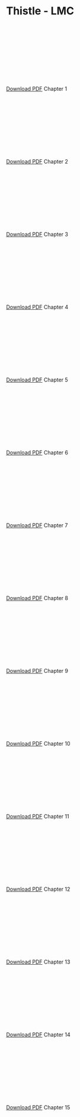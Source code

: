 <!-- https://stackoverflow.com/a/39793125 -->
# Thistle - LMC
<object data="Thistle - LMC Manual TE Chapter 1.pdf" type="application/pdf" width="90%" height="500px">
    <embed src="Thistle - LMC Manual TE Chapter 1.pdf"></embed>
</object>
<p><a href="Thistle - LMC Manual TE Chapter 1.pdf">Download PDF</a> Chapter 1</p>

<object data="Thistle - LMC Manual TE Chapter 2.pdf" type="application/pdf" width="90%" height="500px">
    <embed src="Thistle - LMC Manual TE Chapter 2.pdf"></embed>
</object>
<p><a href="Thistle - LMC Manual TE Chapter 2.pdf">Download PDF</a> Chapter 2</p>

<object data="Thistle - LMC Manual TE Chapter 3.pdf" type="application/pdf" width="90%" height="500px">
    <embed src="Thistle - LMC Manual TE Chapter 3.pdf"></embed>
</object>
<p><a href="Thistle - LMC Manual TE Chapter 3.pdf">Download PDF</a> Chapter 3</p>

<object data="Thistle - LMC Manual TE Chapter 4.pdf" type="application/pdf" width="90%" height="500px">
    <embed src="Thistle - LMC Manual TE Chapter 4.pdf"></embed>
</object>
<p><a href="Thistle - LMC Manual TE Chapter 4.pdf">Download PDF</a> Chapter 4</p>

<object data="Thistle - LMC Manual TE Chapter 5.pdf" type="application/pdf" width="90%" height="500px">
    <embed src="Thistle - LMC Manual TE Chapter 5.pdf"></embed>
</object>
<p><a href="Thistle - LMC Manual TE Chapter 5.pdf">Download PDF</a> Chapter 5</p>

<object data="Thistle - LMC Manual TE Chapter 6.pdf" type="application/pdf" width="90%" height="500px">
    <embed src="Thistle - LMC Manual TE Chapter 6.pdf"></embed>
</object>
<p><a href="Thistle - LMC Manual TE Chapter 6.pdf">Download PDF</a> Chapter 6</p>

<object data="Thistle - LMC Manual TE Chapter 7.pdf" type="application/pdf" width="90%" height="500px">
    <embed src="Thistle - LMC Manual TE Chapter 7.pdf"></embed>
</object>
<p><a href="Thistle - LMC Manual TE Chapter 7.pdf">Download PDF</a> Chapter 7</p>

<object data="Thistle - LMC Manual TE Chapter 8.pdf" type="application/pdf" width="90%" height="500px">
    <embed src="Thistle - LMC Manual TE Chapter 8.pdf"></embed>
</object>
<p><a href="Thistle - LMC Manual TE Chapter 8.pdf">Download PDF</a> Chapter 8</p>

<object data="Thistle - LMC Manual TE Chapter 9.pdf" type="application/pdf" width="90%" height="500px">
    <embed src="Thistle - LMC Manual TE Chapter 9.pdf"></embed>
</object>
<p><a href="Thistle - LMC Manual TE Chapter 9.pdf">Download PDF</a> Chapter 9</p>

<object data="Thistle - LMC Manual TE Chapter 10.pdf" type="application/pdf" width="90%" height="500px">
    <embed src="Thistle - LMC Manual TE Chapter 10.pdf"></embed>
</object>
<p><a href="Thistle - LMC Manual TE Chapter 10.pdf">Download PDF</a> Chapter 10</p>

<object data="Thistle - LMC Manual TE Chapter 11.pdf" type="application/pdf" width="90%" height="500px">
    <embed src="Thistle - LMC Manual TE Chapter 11.pdf"></embed>
</object>
<p><a href="Thistle - LMC Manual TE Chapter 11.pdf">Download PDF</a> Chapter 11</p>

<object data="Thistle - LMC Manual TE Chapter 12.pdf" type="application/pdf" width="90%" height="500px">
    <embed src="Thistle - LMC Manual TE Chapter 12.pdf"></embed>
</object>
<p><a href="Thistle - LMC Manual TE Chapter 12.pdf">Download PDF</a> Chapter 12</p>

<object data="Thistle - LMC Manual TE Chapter 13.pdf" type="application/pdf" width="90%" height="500px">
    <embed src="Thistle - LMC Manual TE Chapter 13.pdf"></embed>
</object>
<p><a href="Thistle - LMC Manual TE Chapter 13.pdf">Download PDF</a> Chapter 13</p>

<object data="Thistle - LMC Manual TE Chapter 14.pdf" type="application/pdf" width="90%" height="500px">
    <embed src="Thistle - LMC Manual TE Chapter 14.pdf"></embed>
</object>
<p><a href="Thistle - LMC Manual TE Chapter 14.pdf">Download PDF</a> Chapter 14</p>

<object data="Thistle - LMC Manual TE Chapter 15.pdf" type="application/pdf" width="90%" height="500px">
    <embed src="Thistle - LMC Manual TE Chapter 15.pdf"></embed>

</object>
<p><a href="Thistle - LMC Manual TE Chapter 15.pdf">Download PDF</a> Chapter 15</p>
